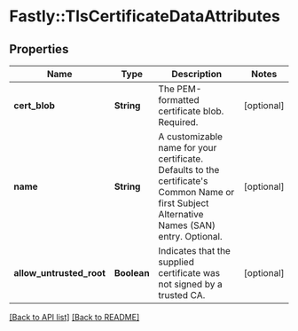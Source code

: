 # Fastly::TlsCertificateDataAttributes

## Properties

| Name | Type | Description | Notes |
| ---- | ---- | ----------- | ----- |
| **cert_blob** | **String** | The PEM-formatted certificate blob. Required. | [optional] |
| **name** | **String** | A customizable name for your certificate. Defaults to the certificate&#39;s Common Name or first Subject Alternative Names (SAN) entry. Optional. | [optional] |
| **allow_untrusted_root** | **Boolean** | Indicates that the supplied certificate was not signed by a trusted CA. | [optional] |

[[Back to API list]](../../README.md#endpoints) [[Back to README]](../../README.md)

